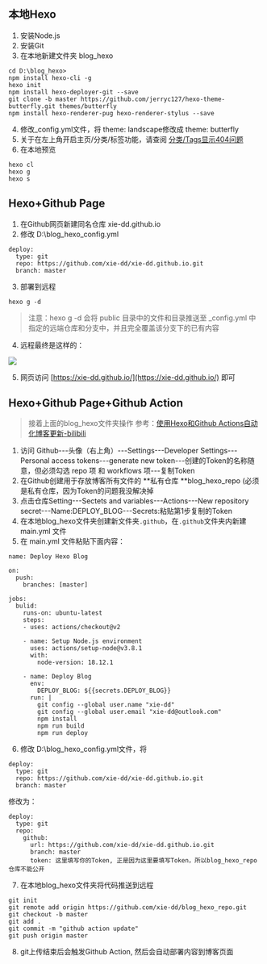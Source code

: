 

## 本地Hexo

1. 安装Node.js
2. 安装Git
3. 在本地新建文件夹 blog_hexo
```
cd D:\blog_hexo>
npm install hexo-cli -g
hexo init
npm install hexo-deployer-git --save
git clone -b master https://github.com/jerryc127/hexo-theme-butterfly.git themes/butterfly
npm install hexo-renderer-pug hexo-renderer-stylus --save
```

4. 修改_config.yml文件，将 theme: landscape修改成 theme: butterfly
5. 关于在左上角开启主页/分类/标签功能，请查阅 [分类/Tags显示404问题](https://blog.csdn.net/qq_43857095/article/details/108305144)
6. 在本地预览
```
hexo cl
hexo g
hexo s
```


## Hexo+Github Page

1. 在Github网页新建同名仓库 xie-dd.github.io
2. 修改 D:\blog_hexo\_config.yml 
```
deploy:
  type: git
  repo: https://github.com/xie-dd/xie-dd.github.io.git
  branch: master
```

3. 部署到远程
```
hexo g -d
```
> 注意：hexo g -d 会将 public 目录中的文件和目录推送至 _config.yml 中指定的远端仓库和分支中，并且完全覆盖该分支下的已有内容

4. 远程最终是这样的：

![](https://mypic2016.oss-cn-beijing.aliyuncs.com/picGo/202310211646333.png)

5. 网页访问 [https://xie-dd.github.io/](https://xie-dd.github.io/) 即可


## Hexo+Github Page+Github Action
> 接着上面的blog_hexo文件夹操作
> 参考：[使用Hexo和Github Actions自动化博客更新-bilibili](https://www.bilibili.com/video/BV1XV411r7TG)

1. 访问 Github---头像（右上角）---Settings---Developer Settings---Personal access tokens---generate new token---创建的Token的名称随意，但必须勾选 repo 项 和 workflows 项---复制Token
2. 在Github创建用于存放博客所有文件的 **私有仓库  **blog_hexo_repo (必须是私有仓库，因为Token的问题我没解决掉
3. 点击仓库Setting---Sectets and variables---Actions---New repository secret---Name:DEPLOY_BLOG---Secrets:粘贴第1步复制的Token
4. 在本地blog_hexo文件夹创建新文件夹`.github`，在`.github`文件夹内新建 main.yml 文件
5. 在 main.yml 文件粘贴下面内容：
```
name: Deploy Hexo Blog

on:
  push:
    branches: [master]

jobs: 
  bulid:
    runs-on: ubuntu-latest
    steps: 
    - uses: actions/checkout@v2
    
    - name: Setup Node.js environment
      uses: actions/setup-node@v3.8.1
      with: 
        node-version: 18.12.1

    - name: Deploy Blog
      env:
        DEPLOY_BLOG: ${{secrets.DEPLOY_BLOG}}
      run: |
        git config --global user.name "xie-dd"
        git config --global user.email "xie-dd@outlook.com"
        npm install
        npm run build
        npm run deploy

```

6. 修改 D:\blog_hexo\_config.yml文件，将
```
deploy:
  type: git
  repo: https://github.com/xie-dd/xie-dd.github.io.git
  branch: master
```
修改为：
```
deploy:
  type: git
  repo: 
    github: 
      url: https://github.com/xie-dd/xie-dd.github.io.git
      branch: master
      token: 这里填写你的Token, 正是因为这里要填写Token，所以blog_hexo_repo仓库不能公开
```

7. 在本地blog_hexo文件夹将代码推送到远程
```
git init
git remote add origin https://github.com/xie-dd/blog_hexo_repo.git
git checkout -b master
git add .
git commit -m "github action update"
git push origin master
```

8. git上传结束后会触发Github Action, 然后会自动部署内容到博客页面
